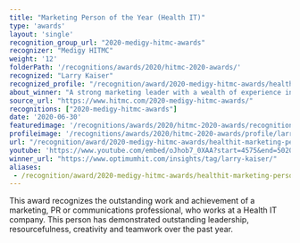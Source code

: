 ```yaml
---
title: "Marketing Person of the Year (Health IT)"
type: 'awards'
layout: 'single'
recognition_group_url: "2020-medigy-hitmc-awards"
recognizer: "Medigy HITMC"
weight: '12'
folderPath: '/recognitions/awards/2020/hitmc-2020-awards/'
recognized: "Larry Kaiser"
recognized_profile: "/recognition/award/2020-medigy-hitmc-awards/healthit-marketing-person-year"
about_winner: "A strong marketing leader with a wealth of experience in Healthcare IT."
source_url: "https://www.hitmc.com/2020-medigy-hitmc-awards/"
recognitions: ["2020-medigy-hitmc-awards"]
date: '2020-06-30'
featuredimage: '/recognitions/awards/2020/hitmc-2020-awards/recognition/larry-kaiser-hitmc-2020-marketing-person-of-the-year.jpg'
profileimage: '/recognitions/awards/2020/hitmc-2020-awards/profile/larry-kaiser.jpg'
url: "/recognition/award/2020-medigy-hitmc-awards/healthit-marketing-person-year"
youtube: 'https://www.youtube.com/embed/oJhob7_0XAA?start=4575&end=5020'
winner_url: "https://www.optimumhit.com/insights/tag/larry-kaiser/"
aliases:
 - /recognition/award/2020-medigy-hitmc-awards/healthit-marketing-person-year 
---
```


This award recognizes the outstanding work and achievement of a marketing, PR or communications professional, who works at a Health IT company. This person has demonstrated outstanding leadership, resourcefulness, creativity and teamwork over the past year.